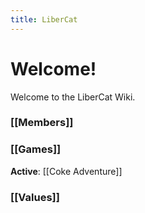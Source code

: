 ```yaml
---
title: LiberCat
---
```


# Welcome!

Welcome to the LiberCat Wiki.

### [[Members]]

### [[Games]]

**Active**:
[[Coke Adventure]]

### [[Values]]
